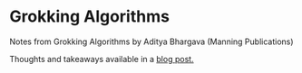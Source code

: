 # Grokking Algorithms

Notes from Grokking Algorithms by Aditya Bhargava (Manning Publications)

Thoughts and takeaways available in a [blog post.](https://blog.jdocklabs.co.uk/posts/grokking-algorithms/)
